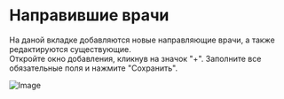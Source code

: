 # Направившие врачи

На даной вкладке добавляются новые направляющие врачи, а также редактируются существующие.   
Откройте окно добавления, кликнув на значок "+". Заполните все обязательные поля и нажмите "Сохранить".   

![Image](Image/Napravivshie.gif)